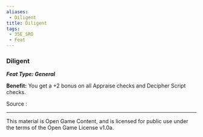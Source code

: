 ```yaml
---
aliases:
 - Diligent
title: Diligent
tags: 
 - 35E_SRD
 - Feat
---
```

### Diligent 
***Feat Type: General***

**Benefit:** You get a +2 bonus on all Appraise checks and Decipher
Script checks.


Source :



---



This material is Open Game Content, and is licensed for public use under the terms of the Open Game License v1.0a.

